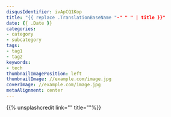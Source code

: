 ```yaml
---
disqusIdentifier: ivApCQ1Kop
title: "{{ replace .TranslationBaseName "-" " " | title }}"
date: {{ .Date }}
categories:
- category
- subcategory
tags:
- tag1
- tag2
keywords:
- tech
thumbnailImagePosition: left
thumbnailImage: //example.com/image.jpg
coverImage: //example.com/image.jpg
metaAlignment: center
---
```


<!--more-->

{{% unsplashcredit link="" title=""%}}
